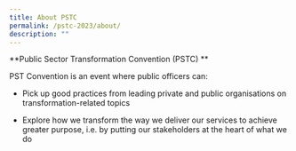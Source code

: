 ```yaml
---
title: About PSTC
permalink: /pstc-2023/about/
description: ""
---
```

**Public Sector Transformation Convention (PSTC)
**

PST Convention is an event where public officers can:

* Pick up good practices from leading private and public organisations on transformation-related topics

* Explore how we transform the way we deliver our services to achieve greater purpose, i.e. by putting our stakeholders at the heart of what we do